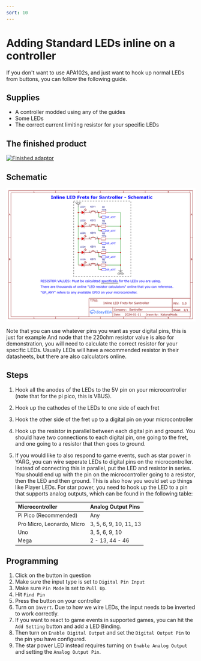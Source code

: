 ```yaml
---
sort: 10
---
```


# Adding Standard LEDs inline on a controller

If you don't want to use APA102s, and just want to hook up normal LEDs from buttons, you can follow the following guide.

## Supplies

- A controller modded using any of the guides
- Some LEDs
- The correct current limiting resistor for your specific LEDs

## The finished product

[![Finished adaptor](/assets/images/inline-led.jpg)](/assets/images/inline-led.jpg)

## Schematic

[![Schematic](/assets/images/led.png)](/assets/images/led.png)

Note that you can use whatever pins you want as your digital pins, this is just for example
And node that the 220ohm resistor value is also for demonstration, you will need to calculate the correct resistor for your specific LEDs.
Usually LEDs will have a recommended resistor in their datasheets, but there are also calculators online.

## Steps

1. Hook all the anodes of the LEDs to the 5V pin on your microcontroller (note that for the pi pico, this is VBUS).
2. Hook up the cathodes of the LEDs to one side of each fret
3. Hook the other side of the fret up to a digital pin on your microcontroller
4. Hook up the resistor in parallel between each digital pin and ground. You should have two connections to each digital pin, one going to the fret, and one going to a resistor that then goes to ground.
5. If you would like to also respond to game events, such as star power in YARG, you can wire seperate LEDs to digital pins on the microcontroller. Instead of connecting this in parallel, put the LED and resistor in series. You should end up with the pin on the microcontroller going to a resistor, then the LED and then ground. This is also how you would set up things like Player LEDs. For star power, you need to hook up the LED to a pin that supports analog outputs, which can be found in the following table:

   | Microcontroller            | Analog Output Pins     |
   | -------------------------- | ---------------------- |
   | Pi Pico (Recommended)      | Any                    |
   | Pro Micro, Leonardo, Micro | 3, 5, 6, 9, 10, 11, 13 |
   | Uno                        | 3, 5, 6, 9, 10         |
   | Mega                       | 2 - 13, 44 - 46        |

## Programming

1. Click on the button in question
2. Make sure the input type is set to `Digital Pin Input`
2. Make sure `Pin Mode` is set to `Pull Up`.
3. Hit `Find Pin`
4. Press the button on your controller
5. Turn on `Invert`. Due to how we wire LEDs, the input needs to be inverted to work correctly.
6. If you want to react to game events in supported games, you can hit the `Add Setting` button and add a LED Binding.
7. Then turn on `Enable Digital Output` and set the `Digital Output Pin` to the pin you have configured.
8. The star power LED instead requires turning on `Enable Analog Output` and setting the `Analog Output Pin`.
